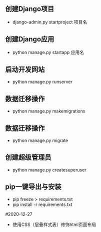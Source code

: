 ## 创建Django项目
+ django-admin.py startproject 项目名

## 创建Django应用
* python manage.py startapp 应用名

## 启动开发网站
* python manage.py runserver 

## 数据迁移操作
* python manage.py makemigrations

## 数据迁移操作
* python manage.py migrate

## 创建超级管理员
* python manage.py createsuperuser

## pip一键导出与安装
* pip freeze > requirements.txt
* pip install -r requirements.txt

#2020-12-27
* 使用CSS（层叠样式表）修饰html页面布局